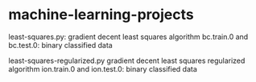 # machine-learning-projects

least-squares.py: gradient decent least squares algorithm
bc.train.0 and bc.test.0: binary classified data

least-squares-regularized.py gradient decent least squares regularized algorithm
ion.train.0 and ion.test.0: binary classified data
